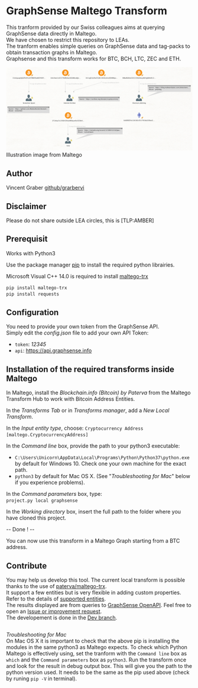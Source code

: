 # GraphSense Maltego Transform
This tranform provided by our Swiss colleagues aims at querying GraphSense data directly in Maltego.  
We have chosen to restrict this repository to LEAs.  
The tranform enables simple queries on GraphSense data and tag-packs to obtain transaction graphs in Maltego.  
Graphsense and this transform works for BTC, BCH, LTC, ZEC and ETH.

![A screen copy of the transform result in Maltego](Maltego%20BTC%20to%20GraphSense%20Tags.png?raw=true "Maltego BTC GraphSense Tag")  
Illustration image from Maltego  

## Author
Vincent Graber
[github/grarbervi](https://github.com/grabervi)
## Disclaimer
Please do not share outside LEA circles, this is [TLP:AMBER]

## Prerequisit

Works with Python3

Use the package manager [pip](https://pip.pypa.io/en/stable/) to install the required python librairies.

Microsoft Visual C++ 14.0 is required to install [maltego-trx](https://github.com/paterva/maltego-trx)

```bash
pip install maltego-trx
pip install requests
```

## Configuration

You need to provide your own token from the GraphSense API.  
Simply edit the *config.json* file to add your own API Token:

- `token`: *12345*
- `api`: https://api.graphsense.info

## Installation of the required transforms inside Maltego

In Maltego, install the *Blockchain.info (Bitcoin) by Paterva* from the Maltego Transform Hub to work with Bitcoin Address Entities.

In the *Transforms Tab* or in *Transforms manager*, add a *New Local Transform*.

In the *Input entity type*, choose:
```Cryptocurrency Address [maltego.CryptocurrencyAddress]```

In the *Command line* box, provide the path to your python3 executable:  
- ```C:\Users\Unicorn\AppData\Local\Programs\Python\Python37\python.exe``` by default for Windows 10. Check one your own machine for the exact path.  
- ```python3``` by default for Mac OS X. (See "*Troubleshooting for Mac*" below if you experience problems).

In the *Command parameters* box, type:  
```project.py local graphsense```

In the *Working directory* box, insert the full path to the folder where you have cloned this project.

-- Done ! --

You can now use this transform in a Maltego Graph starting from a BTC address.

## Contribute
You may help us develop this tool.
The current local transform is possible thanks to the use of [paterva/maltego-trx](https://github.com/paterva/maltego-trx).  
It support a few entities but is very flexible in adding custom properties. Refer to the details of [supported entities](https://github.com/paterva/maltego-trx/blob/master/maltego_trx/entities.py).  
The results displayed are from queries to [GraphSense OpenAPI](https://github.com/graphsense/graphsense-openapi/blob/master/graphsense.yaml).
Feel free to open an [Issue or improvement request](https://github.com/INTERPOL-Innovation-Centre/GraphSense-Maltego-transform/issues).  
The developement is done in the [Dev branch](https://github.com/INTERPOL-Innovation-Centre/GraphSense-Maltego-transform/tree/Dev).


##
*Troubleshooting for Mac*  
On Mac OS X it is important to check that the above pip is installing the modules in the same python3 as Maltego expects. To check which Python Maltego is effectively using, set the tranform with the `Command line` box as `which` and the `Command parameters` box as `python3`. Run the transform once and look for the result in debug output box. This will give you the path to the python version used. It needs to be the same as the pip used above (check by runing ```pip -V``` in terminal).
